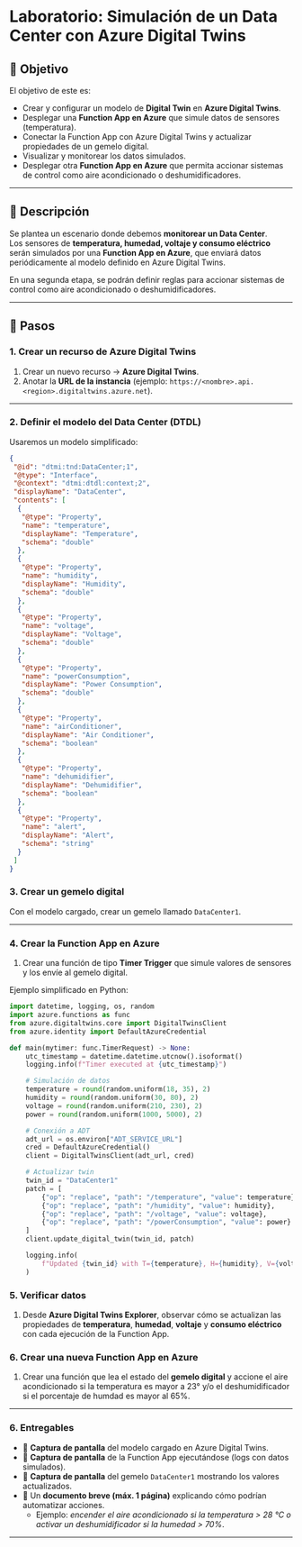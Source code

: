 # Laboratorio: Simulación de un Data Center con Azure Digital Twins

## 🎯 Objetivo
El objetivo de este es:
- Crear y configurar un modelo de **Digital Twin** en **Azure Digital Twins**.
- Desplegar una **Function App en Azure** que simule datos de sensores (temperatura).
- Conectar la Function App con Azure Digital Twins y actualizar propiedades de un gemelo digital.
- Visualizar y monitorear los datos simulados.
- Desplegar otra **Function App en Azure** que permita accionar sistemas de control como aire acondicionado o deshumidificadores.

---

## 📝 Descripción
Se plantea un escenario donde debemos **monitorear un Data Center**.  
Los sensores de **temperatura, humedad, voltaje y consumo eléctrico** serán simulados por una **Function App en Azure**, que enviará datos periódicamente al modelo definido en Azure Digital Twins.  

En una segunda etapa, se podrán definir reglas para accionar sistemas de control como aire acondicionado o deshumidificadores.

---

## 🚀 Pasos

### 1. Crear un recurso de Azure Digital Twins
1. Crear un nuevo recurso → **Azure Digital Twins**.
2. Anotar la **URL de la instancia** (ejemplo: `https://<nombre>.api.<region>.digitaltwins.azure.net`).

---

### 2. Definir el modelo del Data Center (DTDL)
Usaremos un modelo simplificado:

```json
{
 "@id": "dtmi:tnd:DataCenter;1",
 "@type": "Interface",
 "@context": "dtmi:dtdl:context;2",
 "displayName": "DataCenter",
 "contents": [
  {
   "@type": "Property",
   "name": "temperature",
   "displayName": "Temperature",
   "schema": "double"
  },
  {
   "@type": "Property",
   "name": "humidity",
   "displayName": "Humidity",
   "schema": "double"
  },
  {
   "@type": "Property",
   "name": "voltage",
   "displayName": "Voltage",
   "schema": "double"
  },
  {
   "@type": "Property",
   "name": "powerConsumption",
   "displayName": "Power Consumption",
   "schema": "double"
  },
  {
   "@type": "Property",
   "name": "airConditioner",
   "displayName": "Air Conditioner",
   "schema": "boolean"
  },
  {
   "@type": "Property",
   "name": "dehumidifier",
   "displayName": "Dehumidifier",
   "schema": "boolean"
  },
  {
   "@type": "Property",
   "name": "alert",
   "displayName": "Alert",
   "schema": "string"
  }
 ]
}
```
### 3. Crear un gemelo digital
Con el modelo cargado, crear un gemelo llamado `DataCenter1`.

---

### 4. Crear la Function App en Azure
1. Crear una función de tipo **Timer Trigger** que simule valores de sensores y los envíe al gemelo digital.  

Ejemplo simplificado en Python:

```python
import datetime, logging, os, random
import azure.functions as func
from azure.digitaltwins.core import DigitalTwinsClient
from azure.identity import DefaultAzureCredential

def main(mytimer: func.TimerRequest) -> None:
    utc_timestamp = datetime.datetime.utcnow().isoformat()
    logging.info(f"Timer executed at {utc_timestamp}")

    # Simulación de datos
    temperature = round(random.uniform(18, 35), 2)
    humidity = round(random.uniform(30, 80), 2)
    voltage = round(random.uniform(210, 230), 2)
    power = round(random.uniform(1000, 5000), 2)

    # Conexión a ADT
    adt_url = os.environ["ADT_SERVICE_URL"]
    cred = DefaultAzureCredential()
    client = DigitalTwinsClient(adt_url, cred)

    # Actualizar twin
    twin_id = "DataCenter1"
    patch = [
        {"op": "replace", "path": "/temperature", "value": temperature},
        {"op": "replace", "path": "/humidity", "value": humidity},
        {"op": "replace", "path": "/voltage", "value": voltage},
        {"op": "replace", "path": "/powerConsumption", "value": power}
    ]
    client.update_digital_twin(twin_id, patch)

    logging.info(
        f"Updated {twin_id} with T={temperature}, H={humidity}, V={voltage}, P={power}"
    )

```
### 5. Verificar datos
1. Desde **Azure Digital Twins Explorer**, observar cómo se actualizan las propiedades de **temperatura**, **humedad**, **voltaje** y **consumo eléctrico** con cada ejecución de la Function App.

### 6. Crear una nueva Function App en Azure
1. Crear una función que lea el estado del **gemelo digital** y accione el aire acondicionado si la temperatura es mayor a 23° y/o el deshumidificador si el porcentaje de humdad es mayor al 65%.
---

### 6. Entregables
- 📸 **Captura de pantalla** del modelo cargado en Azure Digital Twins.  
- 📸 **Captura de pantalla** de la Function App ejecutándose (logs con datos simulados).  
- 📸 **Captura de pantalla** del gemelo `DataCenter1` mostrando los valores actualizados.  
- 📝 Un **documento breve (máx. 1 página)** explicando cómo podrían automatizar acciones.  
  - Ejemplo: *encender el aire acondicionado si la temperatura > 28 °C o activar un deshumidificador si la humedad > 70%*.

---
